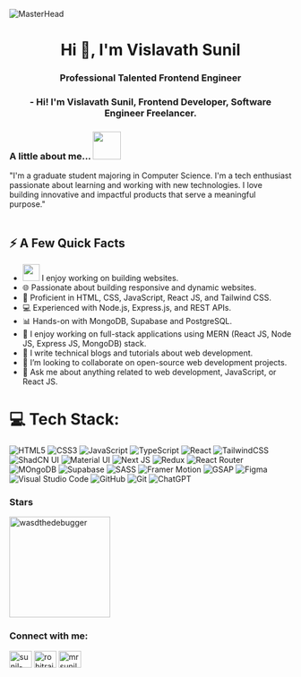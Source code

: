 ![MasterHead](https://i.pinimg.com/originals/19/6a/d9/196ad9d3122098b297d7b99ce9ff209f.gif)
<h1 align="center">Hi 👋, I'm Vislavath Sunil</h1>
<h3 align="center">Professional Talented Frontend Engineer</h3>

<h3 align="center"> - Hi! I'm Vislavath Sunil, Frontend Developer, Software Engineer Freelancer. </h3>

### A little about me...  <img src="https://media.giphy.com/media/VgCDAzcKvsR6OM0uWg/giphy.gif" width="50"> 
"I'm a graduate student majoring in Computer Science. I'm a tech enthusiast passionate about learning and working with new technologies. I love building innovative and impactful products that serve a meaningful purpose." <br/><br/>




## ⚡️ A Few Quick Facts

 
- <img src="https://media.giphy.com/media/WUlplcMpOCEmTGBtBW/giphy.gif" width="30">  I enjoy working on building websites.
- 🌐 Passionate about building responsive and dynamic websites.
- 🎨 Proficient in HTML, CSS, JavaScript, React JS, and Tailwind CSS.
- 💻 Experienced with Node.js, Express.js, and REST APIs.
- 📊 Hands-on with MongoDB, Supabase and PostgreSQL.
- 🚀 I enjoy working on full-stack applications using MERN (React JS, Node JS, Express JS, MongoDB) stack.
- 📝 I write technical blogs and tutorials about web development.
- 👯 I’m looking to collaborate on open-source web development projects.
- 💬 Ask me about anything related to web development, JavaScript, or React JS.


# 💻 Tech Stack:
![HTML5](https://img.shields.io/badge/html5-%23E34F26.svg?style=for-the-badge&logo=html5&logoColor=white) 
![CSS3](https://img.shields.io/badge/css3-%231572B6.svg?style=for-the-badge&logo=css3&logoColor=white) 
![JavaScript](https://img.shields.io/badge/javascript-%23323330.svg?style=for-the-badge&logo=javascript&logoColor=%23F7DF1E) 
![TypeScript](https://img.shields.io/badge/typescript-%23007ACC.svg?style=for-the-badge&logo=typescript&logoColor=white) 
![React](https://img.shields.io/badge/react-%2320232a.svg?style=for-the-badge&logo=react&logoColor=%2361DAFB) 
![TailwindCSS](https://img.shields.io/badge/tailwindcss-%2338B2AC.svg?style=for-the-badge&logo=tailwind-css&logoColor=white) 
![ShadCN UI](https://img.shields.io/badge/shadcn%2Fui-000000?style=for-the-badge&logo=shadcnui&logoColor=white) 
![Material UI](https://img.shields.io/badge/materialui-%230081CB.svg?style=for-the-badge&logo=material-ui&logoColor=white)
![Next JS](https://img.shields.io/badge/next.js-%23000000.svg?style=for-the-badge&logo=nextdotjs&logoColor=white) 
![Redux](https://img.shields.io/badge/redux-%23593d88.svg?style=for-the-badge&logo=redux&logoColor=white) 
![React Router](https://img.shields.io/badge/React_Router-CA4245?style=for-the-badge&logo=react-router&logoColor=white)  
![MOngoDB](https://img.shields.io/badge/MongoDB-4EA94B?style=for-the-badge&logo=mongodb&logoColor=white) 
![Supabase](https://img.shields.io/badge/Supabase-181818?style=for-the-badge&logo=supabase&logoColor=white) 
![SASS](https://img.shields.io/badge/SASS-hotpink.svg?style=for-the-badge&logo=SASS&logoColor=white) 
![Framer Motion](https://img.shields.io/badge/framermotion-%23000000.svg?style=for-the-badge&logo=framer&logoColor=1EFF00) 
![GSAP](https://img.shields.io/badge/gsap-%2300C48C.svg?style=for-the-badge&logo=greensock&logoColor=white) 
![Figma](https://img.shields.io/badge/figma-%23F24E1E.svg?style=for-the-badge&logo=figma&logoColor=white) 
![Visual Studio Code](https://img.shields.io/badge/visualstudiocode-%23007ACC.svg?style=for-the-badge&logo=visual-studio-code&logoColor=white) 
![GitHub](https://img.shields.io/badge/github-%23121011.svg?style=for-the-badge&logo=github&logoColor=white) 
![Git](https://img.shields.io/badge/git-%23F05033.svg?style=for-the-badge&logo=git&logoColor=white) 
![ChatGPT](https://img.shields.io/badge/ChatGPT-%2343853D.svg?style=for-the-badge&logo=OpenAI&logoColor=white) 



<h3 align="left">Stars</h3>
<img align="center" height="180em" src="https://github-readme-stats.vercel.app/api/top-langs/?username=Rohitrai12&layout=compact&theme=nord" alt=wasdthedebugger />

<h3 align="left">Connect with me:</h3>
<p align="left">
  <a href="https://my-portfolio-psi-two-19.vercel.app/" target="blank"><img align="center" src="https://img.shields.io/badge/Portfolio-255E63?style=for-the-badge&logo=About.me&logoColor=white" alt="sunil-portfolio" height="30" width="40" /></a>
  <a href="https://www.linkedin.com/in/sunil2004/" target="blank"><img align="center" src="https://upload.wikimedia.org/wikipedia/commons/thumb/c/ca/LinkedIn_logo_initials.png/480px-LinkedIn_logo_initials.png" alt="rohitrai0" height="30" width="40" /></a>
  <a href="https://x.com/mrsunil0101" target="blank"><img align="center" src="https://upload.wikimedia.org/wikipedia/commons/thumb/b/b7/X_logo.jpg/1200px-X_logo.jpg" alt="mrsunil0101" height="30" width="40" /></a>
</p>


 

  
